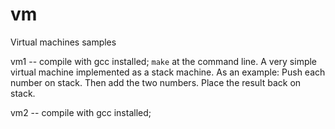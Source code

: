 # vm
Virtual machines samples

vm1 -- compile with gcc installed; `make` at the command line.
A very simple virtual machine implemented as a stack machine.
As an example: Push each number on stack. Then add the two numbers.
Place the result back on stack.

vm2 -- compile with gcc installed;
